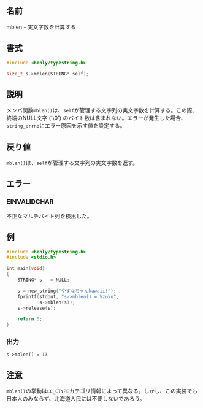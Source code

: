 ## 名前

mblen - 実文字数を計算する

## 書式

```c
#include <benly/typestring.h>

size_t s->mblen(STRING* self);
```

## 説明

メンバ関数`mblen()`は、`self`が管理する文字列の実文字数を計算する。この際、終端のNULL文字 ('\0') のバイト数は含まれない。エラーが発生した場合、`string_errno`にエラー原因を示す値を設定する。

## 戻り値

`mblen()`は、`self`が管理する文字列の実文字数を返す。

## エラー

### EINVALIDCHAR

不正なマルチバイト列を検出した。

## 例

```c
#include <benly/typestring.h>
#include <stdio.h>

int main(void)
{
    STRING* s   = NULL;

    s = new_string("やすなちゃんkawaii!");
    fprintf(stdout, "s->mblen() = %zu\n",
            s->mblen(s));
    s->release(s);

    return 0;
}
```

### 出力

```
s->mblen() = 13
```

## 注意

`mblen()`の挙動は`LC_CTYPE`カテゴリ情報によって異なる。しかし、この実装でも日本人のみならず、北海道人民には不便しないであろう。
